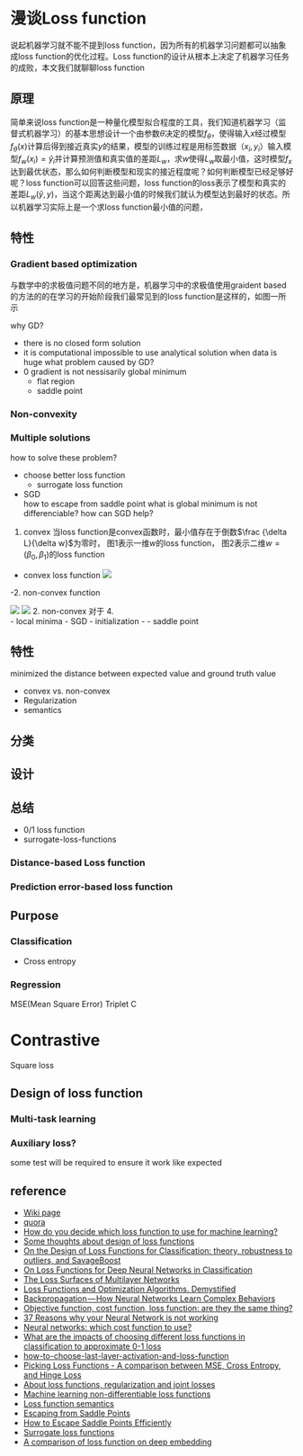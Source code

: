 # 漫谈Loss function
说起机器学习就不能不提到loss function，因为所有的机器学习问题都可以抽象成loss function的优化过程。Loss function的设计从根本上决定了机器学习任务的成败，本文我们就聊聊loss function

## 原理
简单来说loss function是一种量化模型拟合程度的工具，我们知道机器学习（监督式机器学习）的基本思想设计一个由参数$\theta$决定的模型$f_\theta$，使得输入$x$经过模型$f_\theta(x)$计算后得到接近真实$y$的结果，模型的训练过程是用标签数据（$x_i, y_i$）输入模型$f_w(x_i) = \hat y_i$并计算预测值和真实值的差距$L_w$，求$w$使得$L_w$取最小值，这时模型$f_x$达到最优状态，那么如何判断模型和现实的接近程度呢？如何判断模型已经足够好呢？loss function可以回答这些问题，loss function的loss表示了模型和真实的差距$L_w(\hat y, y)$，当这个距离达到最小值的时候我们就认为模型达到最好的状态。所以机器学习实际上是一个求loss function最小值的问题，

## 特性
### Gradient based optimization
与数学中的求极值问题不同的地方是，机器学习中的求极值使用graident based的方法的的在学习的开始阶段我们最常见到的loss function是这样的，如图一所示

why GD?
- there is no closed form solution
- it is computational impossible to use analytical solution when data is huge
what problem caused by GD?
- 0 gradient is not nessisarily global minimum
   - flat region
   - saddle point
### Non-convexity
### Multiple solutions

how to solve these problem?
- choose better loss function
    - surrogate loss function
- SGD   
how to escape from saddle point
what is global minimum is not differenciable?
how can SGD help?


1.  convex
当loss function是convex函数时，最小值存在于倒数$\frac {\delta L}{\delta w}$为零时， 图1表示一维$w$的loss function， 图2表示二维$w = (\beta_0, \beta_1)$的loss function
- convex loss function
![](https://cdn-images-1.medium.com/max/1600/1*t6OiVIMKw3SBjNzj-lp_Fw.png)


-2. non-convex function

![](https://i.stack.imgur.com/TY1L1.png)
![](https://www.cs.umd.edu/~tomg/img/landscapes/noshort.png)
2. non-convex
对于
4. 	
	- local minima
		- SGD
		- initialization
		- 
	- saddle point

## 特性

minimized the distance between expected value and ground truth value

- convex vs. non-convex
- Regularization
- semantics

## 分类

## 设计

## 总结

- 0/1 loss function
- surrogate-loss-functions

### Distance-based Loss function
### Prediction error-based loss function

## Purpose
### Classification
- Cross entropy
### Regression
 MSE(Mean Square Error)
 Triplet
 C
# Contrastive
 Square loss


## Design of loss function
### Multi-task learning
### Auxiliary loss?
some test will be required to ensure it work like expected


## reference
- [Wiki page](https://en.wikipedia.org/wiki/Loss_function)
- [quora](https://www.quora.com/When-is-square-loss-not-good-for-loss-function-for-regression)
- [How do you decide which loss function to use for machine learning?](https://www.quora.com/How-do-you-decide-which-loss-function-to-use-for-machine-learning)
- [Some thoughts about design of loss functions](https://www.ine.pt/revstat/pdf/rs070102.pdf)
- [On the Design of Loss Functions for Classification: theory, robustness to outliers, and SavageBoost](https://papers.nips.cc/paper/3591-on-the-design-of-loss-functions-for-classification-theory-robustness-to-outliers-and-savageboost.pdf)
- [On Loss Functions for Deep Neural Networks in Classification](https://arxiv.org/pdf/1702.05659.pdf)
- [The Loss Surfaces of Multilayer Networks](https://arxiv.org/pdf/1412.0233.pdf)
- [Loss Functions and Optimization Algorithms. Demystified](https://medium.com/data-science-group-iitr/loss-functions-and-optimization-algorithms-demystified-bb92daff331c)
- [Backpropagation — How Neural Networks Learn Complex Behaviors](https://medium.com/autonomous-agents/backpropagation-how-neural-networks-learn-complex-behaviors-9572ac161670)
- [Objective function, cost function, loss function: are they the same thing?](https://stats.stackexchange.com/questions/179026/objective-function-cost-function-loss-function-are-they-the-same-thing)
- [37 Reasons why your Neural Network is not working](https://blog.slavv.com/37-reasons-why-your-neural-network-is-not-working-4020854bd607)
- [Neural networks: which cost function to use?](https://datascience.stackexchange.com/questions/9850/neural-networks-which-cost-function-to-use)
- [What are the impacts of choosing different loss functions in classification to approximate 0-1 loss](https://stats.stackexchange.com/questions/222585/what-are-the-impacts-of-choosing-different-loss-functions-in-classification-to-a)
- [how-to-choose-last-layer-activation-and-loss-function](https://www.dlology.com/blog/how-to-choose-last-layer-activation-and-loss-function)
- [Picking Loss Functions - A comparison between MSE, Cross Entropy, and Hinge Loss](http://rohanvarma.me/Loss-Functions/)
- [About loss functions, regularization and joint losses ](http://christopher5106.github.io/deep/learning/2016/09/16/about-loss-functions-multinomial-logistic-logarithm-cross-entropy-square-errors-euclidian-absolute-frobenius-hinge.html)
- [Machine learning non-differentiable loss functions](http://khanhxnguyen.com/machine-learning-non-differentiable-loss-functions/)
- [Loss function semantics](http://hunch.net/?p=269)
- [Escaping from Saddle Points](http://www.offconvex.org/2016/03/22/saddlepoints/)
- [How to Escape Saddle Points Efficiently](http://www.offconvex.org/2017/07/19/saddle-efficiency/)
- [Surrogate loss functions](http://fa.bianp.net/blog/2014/surrogate-loss-functions-in-machine-learning/)
- [A comparison of loss function on deep embedding](https://www.slideshare.net/CenkBircanolu/a-comparison-of-loss-function-on-deep-embedding)
<!--stackedit_data:
eyJoaXN0b3J5IjpbLTcwMjI1NTAxLC0yNDU2OTE4MDUsMTQxMz
AxMjEwNSwtMTM5NTY1OTYzOSwtMTgyNDI5NTMzMiwtMTU5Njgw
NTAsMTEwOTU4OTc4NiwtNjQ1NzI1ODg4LDI1MTkxNDk3NCwtOD
IyMTY0MTg1XX0=
-->